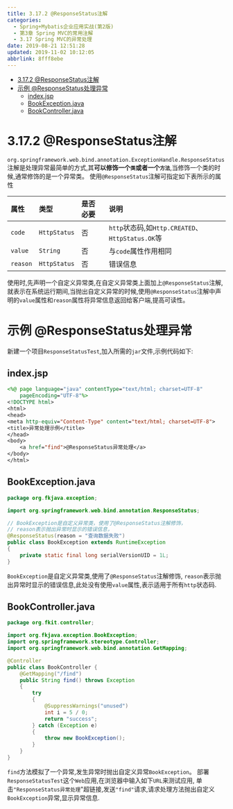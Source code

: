 ```yaml
---
title: 3.17.2 @ResponseStatus注解
categories: 
  - Spring+Mybatis企业应用实战(第2版)
  - 第3章 Spring MVC的常用注解
  - 3.17 Spring MVC的异常处理
date: 2019-08-21 12:51:28
updated: 2019-11-02 10:12:05
abbrlink: 8fff8ebe
---
```

<div id='my_toc'>

- [3.17.2 @ResponseStatus注解](/JavaReadingNotes/8fff8ebe/#3-17-2-ResponseStatus注解)
- [示例 @ResponseStatus处理异常](/JavaReadingNotes/8fff8ebe/#示例-ResponseStatus处理异常)
    - [index.jsp](/JavaReadingNotes/8fff8ebe/#index-jsp)
    - [BookException.java](/JavaReadingNotes/8fff8ebe/#BookException-java)
    - [BookController.java](/JavaReadingNotes/8fff8ebe/#BookController-java)

</div>
<!--more-->
<script>if (navigator.platform.toLowerCase() == 'win32'){document.getElementById('my_toc').style.display = 'none';}</script>

<!--end-->
<!--SSTStart-->
# 3.17.2 @ResponseStatus注解 #
`org.springframework.web.bind.annotation.ExceptionHandle.ResponseStatus`注解是处理异常最简单的方式,其**可以修饰一个`类`或者一个`方法`**,当修饰一个类的时候,通常修饰的是一个异常类。
使用`@ResponseStatus`注解可指定如下表所示的属性
<!--replace:CREATED=created-->

|属性|类型|是否必要|说明|
|:---|:---|:---|:---|
|`code`|`HttpStatus`|否|`http`状态码,如`Http.CREATED`、`HttpStatus.OK`等|
|`value`|`String`|否|与`code`属性作用相同|
|`reason`|`HttpStatus`|否|错误信息|

使用时,先声明一个自定义异常类,在自定义异常类上面加上`@ResponseStatus`注解,就表示在系统运行期间,当抛出自定义异常的时候,使用`@ResponseStatus`注解中声明的`value`属性和`reason`属性将异常信息返回给客户端,提高可读性。
# 示例 @ResponseStatus处理异常 #
新建一个项目`ResponseStatusTest`,加入所需的`jar`文件,示例代码如下:
## index.jsp ##
```jsp
<%@ page language="java" contentType="text/html; charset=UTF-8"
    pageEncoding="UTF-8"%>
<!DOCTYPE html>
<html>
<head>
<meta http-equiv="Content-Type" content="text/html; charset=UTF-8">
<title>异常处理示例</title>
</head>
<body>
    <a href="find">@ResponseStatus异常处理</a>
</body>
</html>
```
## BookException.java ##
```java
package org.fkjava.exception;

import org.springframework.web.bind.annotation.ResponseStatus;

// BookException是自定义异常类，使用了@ResponseStatus注解修饰，
// reason表示抛出异常时显示的错误信息，
@ResponseStatus(reason = "查询数据失败")
public class BookException extends RuntimeException
{
    private static final long serialVersionUID = 1L;
}
```
`BookException`是自定义异常类,使用了`@ResponseStatus`注解修饰, `reason`表示抛出异常时显示的错误信息,此处没有使用`value`属性,表示适用于所有`http`状态码.
## BookController.java ##
```java
package org.fkit.controller;

import org.fkjava.exception.BookException;
import org.springframework.stereotype.Controller;
import org.springframework.web.bind.annotation.GetMapping;

@Controller
public class BookController {
    @GetMapping("/find")
    public String find() throws Exception
    {
        try
        {
            @SuppressWarnings("unused")
            int i = 5 / 0;
            return "success";
        } catch (Exception e)
        {
            throw new BookException();
        }
    }
}
```
`find`方法模拟了一个异常,发生异常时抛出自定义异常`BookException`。
部署`ResponseStatusTest`这个`Web`应用,在浏览器中输入如下`URL`来测试应用,
单击`"ResponseStatus异常处理`"超链接,发送`"find"`请求,请求处理方法抛出自定义`BookException`异常,显示异常信息.
<!--SSTStop-->

